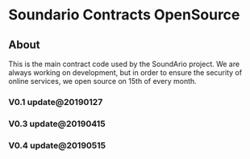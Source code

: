 # Soundario Contracts OpenSource

## About

This is the main contract code used by the SoundArio project. We are always working on development, but in order to ensure the security of online services, we open source on 15th of every month.

### V0.1 update@20190127

### V0.3 update@20190415

### V0.4 update@20190515